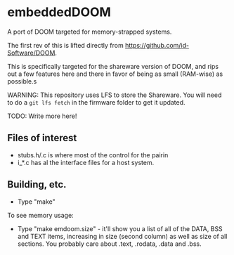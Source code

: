# embeddedDOOM

A port of DOOM targeted for memory-strapped systems.

The first rev of this is lifted directly from https://github.com/id-Software/DOOM.

This is specifically targeted for the shareware version of DOOM, and rips out a few features here and there in favor of being as small (RAM-wise) as possible.s

WARNING: This repository uses LFS to store the Shareware.  You will need to do a ```git lfs fetch``` in the firmware folder to get it updated.

TODO: Write more here!



## Files of interest

  * stubs.h/.c is where most of the control for the pairin
  * i_*.c has al the interface files for a host system.

## Building, etc.

  * Type "make"

To see memory usage:

 * Type "make emdoom.size" - it'll show you a list of all of the DATA, BSS and TEXT items, increasing in size (second column) as well as size of all sections.  You probably care about .text, .rodata, .data and .bss.

